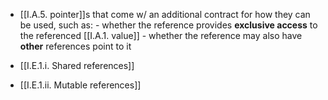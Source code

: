 - [[I.A.5. pointer]]s that come w/ an additional contract for how they can be used, such as:
		- whether the reference provides **exclusive access** to the referenced [[I.A.1. value]]
		- whether the reference may also have **other** references point to it

- [[I.E.1.i. Shared references]]
- [[I.E.1.ii. Mutable references]]
